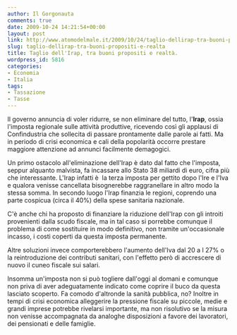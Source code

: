 ```yaml
---
author: Il Gorgonauta
comments: true
date: 2009-10-24 14:21:54+00:00
layout: post
link: http://www.atomodelmale.it/2009/10/24/taglio-dellirap-tra-buoni-propositi-e-realta/
slug: taglio-dellirap-tra-buoni-propositi-e-realta
title: Taglio dell'Irap, tra buoni propositi e realtà.
wordpress_id: 5816
categories:
- Economia
- Italia
tags:
- Tassazione
- Tasse
---
```


Il governo annuncia di voler ridurre, se non eliminare del tutto, l'**Irap**, ossia l'imposta regionale sulle attività produttive, ricevendo così gli applausi di Confindustria che sollecita di passare prontamente dalle parole ai fatti. Ma in periodo di crisi economica e cali della popolarità occorre prestare maggiore attenzione ad annunci facilmente demagogici.

Un primo ostacolo all'eliminazione dell'Irap è dato dal fatto che l'imposta, seppur alquanto malvista, fa incassare allo Stato 38 miliardi di euro, cifra più che interessante. L'Irap infatti è  la terza imposta per gettito dopo l'Ire e l'Iva e qualora venisse cancellata bisognerebbe raggranellare in altro modo la stessa somma. In secondo luogo l'Irap finanzia le regioni, coprendo una parte cospicua (circa il 40%) della spese sanitaria nazionale.

C'è anche chi ha proposto di finanziare la riduzione dell'Irap con gli introiti provenienti dalla scudo fiscale, ma in tal caso si porrebbe comunque il problema di come sostituire in modo definitivo, non tramite un'occasionale incasso, i costi coperti da questa imposta permanente.

<!-- more -->


Altre soluzioni invece comporterebbero l'aumento dell'Iva dal 20 a l 27% o la reintroduzione dei contributi sanitari, con l'effetto però di accrescere di nuovo il cuneo fiscale sui salari.

Insomma un'imposta non si può togliere dall'oggi al domani e comunque non priva di aver adeguatamente indicato come coprire il buco da questa lasciato scoperto. Fa comodo d'altronde la sanità pubblica, no? Inoltre in tempi di crisi economica alleggerire la pressione fiscale su piccole, medie e grandi imprese potrebbe rivelarsi importante, ma non risolutivo se la misura non venisse accompagnata da analoghe disposizioni a favore dei lavoratori, dei pensionati e delle famiglie.

